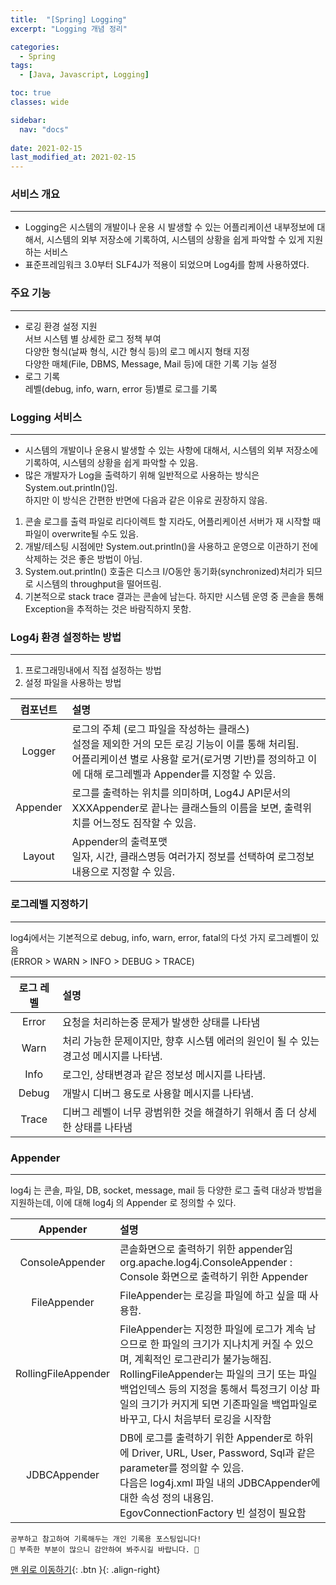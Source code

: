 ```yaml
---
title:  "[Spring] Logging"
excerpt: "Logging 개념 정리"

categories:
  - Spring
tags:
  - [Java, Javascript, Logging]

toc: true
classes: wide

sidebar:
  nav: "docs"
 
date: 2021-02-15
last_modified_at: 2021-02-15
---
```


### 서비스 개요
---
- Logging은 시스템의 개발이나 운용 시 발생할 수 있는 어플리케이션 내부정보에 대해서, 시스템의 외부 저장소에 기록하여, 시스템의 상황을 쉽게 파악할 수 있게 지원하는 서비스
- 표준프레임워크 3.0부터 SLF4J가 적용이 되었으며 Log4j를 함께 사용하였다.

### 주요 기능
---
- 로깅 환경 설정 지원<br>
서브 시스템 별 상세한 로그 정책 부여<br>
다양한 형식(날짜 형식, 시간 형식 등)의 로그 메시지 형태 지정<br>
다양한 매체(File, DBMS, Message, Mail 등)에 대한 기록 기능 설정
- 로그 기록<br>
레벨(debug, info, warn, error 등)별로 로그를 기록

### Logging 서비스
---
- 시스템의 개발이나 운용시 발생할 수 있는 사항에 대해서, 시스템의 외부 저장소에 기록하여, 시스템의 상황을 쉽게 파악할 수 있음.
- 많은 개발자가 Log을 출력하기 위해 일반적으로 사용하는 방식은 System.out.println()임.<br>
하지만 이 방식은 간편한 반면에 다음과 같은 이유로 권장하지 않음.
1. 콘솔 로그를 출력 파일로 리다이렉트 할 지라도, 어플리케이션 서버가 재 시작할 때 파일이 overwrite될 수도 있음.
2. 개발/테스팅 시점에만 System.out.println()을 사용하고 운영으로 이관하기 전에 삭제하는 것은 좋은 방법이 아님.
3. System.out.println() 호출은 디스크 I/O동안 동기화(synchronized)처리가 되므로 시스템의 throughput을 떨어뜨림.
4. 기본적으로 stack trace 결과는 콘솔에 남는다. 하지만 시스템 운영 중 콘솔을 통해 Exception을 추적하는 것은 바람직하지 못함.

### Log4j 환경 설정하는 방법
---
1. 프로그래밍내에서 직접 설정하는 방법
2. 설정 파일을 사용하는 방법

|컴포넌트|설명|
|:----:|:----|
|Logger|로그의 주체 (로그 파일을 작성하는 클래스)<br>설정을 제외한 거의 모든 로깅 기능이 이를 통해 처리됨.<br>어플리케이션 별로 사용할 로거(로거명 기반)를 정의하고 이에 대해 로그레벨과 Appender를 지정할 수 있음.|
|Appender|로그를 출력하는 위치를 의미하며, Log4J API문서의 XXXAppender로 끝나는 클래스들의 이름을 보면, 출력위치를 어느정도 짐작할 수 있음.|
|Layout|Appender의 출력포맷<br>일자, 시간, 클래스명등 여러가지 정보를 선택하여 로그정보내용으로 지정할 수 있음.|

### 로그레벨 지정하기
---
log4j에서는 기본적으로 debug, info, warn, error, fatal의 다섯 가지 로그레벨이 있음<br>
(ERROR > WARN > INFO > DEBUG > TRACE)

|로그 레벨|설명|
|:----:|:----|
|Error|요청을 처리하는중 문제가 발생한 상태를 나타냄|
|Warn|처리 가능한 문제이지만, 향후 시스템 에러의 원인이 될 수 있는 경고성 메시지를 나타냄.|
|Info|로그인, 상태변경과 같은 정보성 메시지를 나타냄.|
|Debug|개발시 디버그 용도로 사용할 메시지를 나타냄.|
|Trace|디버그 레벨이 너무 광범위한 것을 해결하기 위해서 좀 더 상세한 상태를 나타냄|

### Appender
---
log4j 는 콘솔, 파일, DB, socket, message, mail 등 다양한 로그 출력 대상과 방법을 지원하는데, 이에 대해 log4j 의 Appender 로 정의할 수 있다.

|Appender|설명|
|:----:|:----|
|ConsoleAppender|콘솔화면으로 출력하기 위한 appender임<br>org.apache.log4j.ConsoleAppender : Console 화면으로 출력하기 위한 Appender|
|FileAppender|FileAppender는 로깅을 파일에 하고 싶을 때 사용함.|
|RollingFileAppender|FileAppender는 지정한 파일에 로그가 계속 남으므로 한 파일의 크기가 지나치게 커질 수 있으며, 계획적인 로그관리가 불가능해짐.<br>RollingFileAppender는 파일의 크기 또는 파일백업인덱스 등의 지정을 통해서 특정크기 이상 파일의 크기가 커지게 되면 기존파일을 백업파일로 바꾸고, 다시 처음부터 로깅을 시작함|
|JDBCAppender|DB에 로그를 출력하기 위한 Appender로 하위에 Driver, URL, User, Password, Sql과 같은 parameter를 정의할 수 있음.<br>다음은 log4j.xml 파일 내의 JDBCAppender에 대한 속성 정의 내용임.<br>EgovConnectionFactory 빈 설정이 필요함|

```
공부하고 참고하여 기록해두는 개인 기록용 포스팅입니다!
🤔 부족한 부분이 많으니 감안하여 봐주시길 바랍니다. 🤔
```

[맨 위로 이동하기](#){: .btn }{: .align-right}